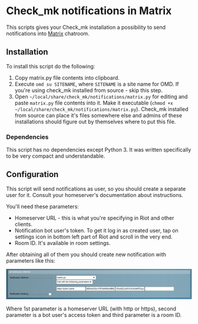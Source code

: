 # Check_mk notifications in Matrix

This scripts gives your Check_mk installation a possibility to send notifications into [Matrix](https://matrix.org) chatroom.

## Installation

To install this script do the following:

1. Copy matrix.py file contents into clipboard.
2. Execute ``omd su SITENAME``, where ``SITENAME`` is a site name for OMD. If you're using check_mk installed from source - skip this step.
3. Open ``~/local/share/check_mk/notifications/matrix.py`` for editing and paste ``matrix.py`` file contents into it. Make it executable (``chmod +x ~/local/share/check_mk/notifications/matrix.py``). Check_mk installed from source can place it's files somewhere else and admins of these installations should figure out by themselves where to put this file.

### Dependencies

This script has no dependencies except Python 3. It was written specifically to be very compact and understandable.

## Configuration

This script will send notifications as user, so you should create a separate user for it. Consult your homeserver's documentation about instructions.

You'll need these parameters:

* Homeserver URL - this is what you're specifying in Riot and other clients.
* Notification bot user's token. To get it log in as created user, tap on settings icon in bottom left part of Riot and scroll in the very end.
* Room ID. It's available in room settings.

After obtaining all of them you should create new notification with parameters like this:

![Check_mk notifications configuration](/check_mk_notifications_configuration.png)

Where 1st parameter is a homeserver URL (with http or https), second parameter is a bot user's access token and third parameter is a room ID.